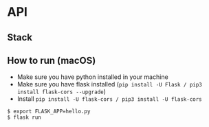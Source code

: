 # API

## Stack

## How to run (macOS)

- Make sure you have python installed in your machine
- Make sure you have flask installed (`pip install -U Flask / pip3 install flask-cors --upgrade`)
- Install `pip install -U flask-cors / pip3 install -U flask-cors`

```
$ export FLASK_APP=hello.py
$ flask run
```